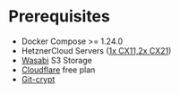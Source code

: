 # Prerequisites

* Docker Compose >= 1.24.0
* HetznerCloud Servers ([1x CX11,2x CX21](https://www.hetzner.com/cloud#))
* [Wasabi](https://wasabi.com) S3 Storage
* [Cloudflare](https://www.cloudflare.com) free plan 
* [Git-crypt](https://github.com/AGWA/git-crypt)